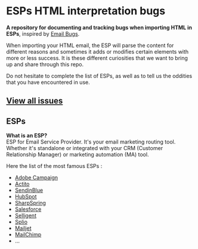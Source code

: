 # ESPs HTML interpretation bugs 

**A repository for documenting and tracking bugs when importing HTML in ESPs**, inspired by [Email Bugs](https://github.com/hteumeuleu/email-bugs).

When importing your HTML email, the ESP will parse the content for different reasons and sometimes it adds or modifies certain elements with more or less success. It is these different curiosities that we want to bring up and share through this repo.

Do not hesitate to complete the list of ESPs, as well as to tell us the oddities that you have encountered in use.

## [View all issues](https://github.com/Badsender-com/esp-html-issues/issues)

## ESPs

**What is an ESP?**  
ESP for Email Service Provider. It's your email marketing routing tool.  
Whether it's standalone or integrated with your CRM (Customer Relationship Manager) or marketing automation (MA) tool.

Here the list of the most famous ESPs :

* [Adobe Campaign](https://business.adobe.com/products/campaign/adobe-campaign.html)
* [Actito](https://www.actito.com)
* [SendinBlue](https://www.sendinblue.com/)
* [HubSpot](https://www.hubspot.com/)
* [SharpSpring](https://sharpspring.com/)
* [Salesforce](https://www.salesforce.com/)
* [Selligent](https://www.selligent.com/)
* [Splio](https://www.splio.com/)
* [Mailjet](https://www.mailjet.com/)
* [MailChimp](https://mailchimp.com/)
* ...
